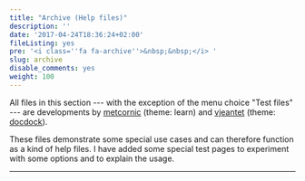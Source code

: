 ```yaml
---
title: "Archive (Help files)"
description: ''
date: '2017-04-24T18:36:24+02:00'
fileListing: yes
pre: '<i class=''fa fa-archive''>&nbsp;&nbsp;</i> '
slug: archive
disable_comments: yes
weight: 100
---
```


All files in this section --- with the exception of the menu choice "Test files" --- are developments by  [metcornic](https://github.com/matcornic/hugo-theme-learn/) (theme: learn) and [vjeantet](https://github.com/vjeantet/hugo-theme-docdock) (theme: [docdock](https://themes.gohugo.io/docdock/)). 

These files demonstrate some special use cases and can therefore function as a kind of help files. I have added some special test pages to experiment with some options and to explain the usage.

***
